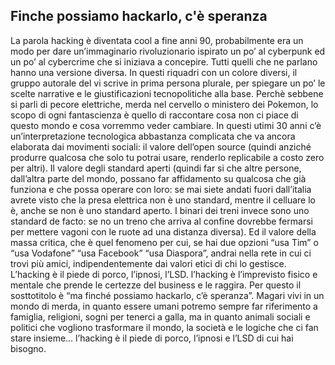 ## Finche possiamo hackarlo, c'è speranza

La parola hacking è diventata cool a fine anni 90, probabilmente era un modo per dare un’immaginario rivoluzionario ispirato un po’ al cyberpunk ed un po’ al cybercrime che si iniziava a concepire. Tutti quelli che ne parlano hanno una versione diversa. In questi riquadri con un colore diversi, il gruppo autorale del vi scrive in prima persona plurale, per spiegare un po’ le scelte narrative e le giustificazioni tecnopolitiche alla base. Perchè sebbene si parli di pecore elettriche, merda nel cervello o ministero dei Pokemon, lo scopo di ogni fantascienza è quello di raccontare cosa non ci piace di questo mondo e cosa vorremmo veder cambiare. In questi utimi 30 anni c’è un’interpretazione tecnologica abbastanza complicata che va ancora elaborata dai movimenti sociali: il valore dell’open source (quindi anziché produrre qualcosa che solo tu potrai usare, renderlo replicabile a costo zero per altri). Il valore degli standard aperti (quindi far si che altre persone, dall’altra parte del mondo, possano far affidamento su qualcosa che già funziona e che possa operare con loro: se mai siete andati fuori dall’italia avrete visto che la presa elettrica non è uno standard, mentre il celluare lo è, anche se non è uno standard aperto. I binari dei treni invece sono uno standard de facto: se no un treno che arriva al confine dovrebbe fermarsi per mettere vagoni con le ruote ad una distanza diversa). Ed il valore della massa critica, che è quel fenomeno per cui, se hai due opzioni “usa Tim” o “usa Vodafone” “usa Facebook” “usa Diaspora”, andrai nella rete in cui ci trovi più amici, indipendentemente dai valori etici di chi lo gestisce. L’hacking è il piede di porco, l’ipnosi, l’LSD. l’hacking è l’imprevisto fisico e mentale che prende le certezze del business e le raggira. Per questo il sosttotitolo è “ma finché possiamo hackarlo, c’è speranza”. Magari vivi in un mondo di merda, in quanto essere umani potremo sempre far riferimento a famiglia, religioni, sogni per tenerci a galla, ma in quanto animali sociali e politici che vogliono trasformare il mondo, la società e le logiche che ci fan stare insieme… l’hacking è il piede di porco, l’ipnosi e l’LSD di cui hai bisogno.
